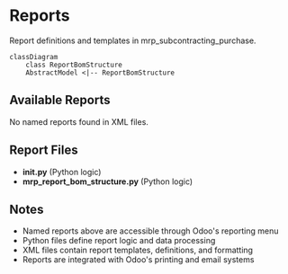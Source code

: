 # Reports

Report definitions and templates in mrp_subcontracting_purchase.

```mermaid
classDiagram
    class ReportBomStructure
    AbstractModel <|-- ReportBomStructure
```

## Available Reports

No named reports found in XML files.


## Report Files

- **__init__.py** (Python logic)
- **mrp_report_bom_structure.py** (Python logic)

## Notes
- Named reports above are accessible through Odoo's reporting menu
- Python files define report logic and data processing
- XML files contain report templates, definitions, and formatting
- Reports are integrated with Odoo's printing and email systems
